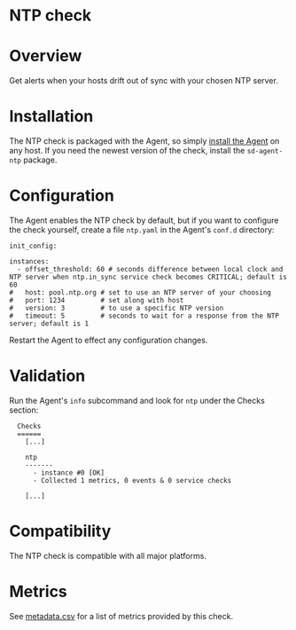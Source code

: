 # NTP check

# Overview

Get alerts when your hosts drift out of sync with your chosen NTP server.

# Installation

The NTP check is packaged with the Agent, so simply [install the Agent](https://support.serverdensity.com/hc/en-us/search?query=install) on any host. If you need the newest version of the check, install the `sd-agent-ntp` package.

# Configuration

The Agent enables the NTP check by default, but if you want to configure the check yourself, create a file `ntp.yaml` in the Agent's `conf.d` directory:

```
init_config:

instances:
  - offset_threshold: 60 # seconds difference between local clock and NTP server when ntp.in_sync service check becomes CRITICAL; default is 60
#   host: pool.ntp.org # set to use an NTP server of your choosing
#   port: 1234         # set along with host
#   version: 3         # to use a specific NTP version
#   timeout: 5         # seconds to wait for a response from the NTP server; default is 1
```

Restart the Agent to effect any configuration changes.

# Validation

Run the Agent's `info` subcommand and look for `ntp` under the Checks section:

```
  Checks
  ======
    [...]

    ntp
    -------
      - instance #0 [OK]
      - Collected 1 metrics, 0 events & 0 service checks

    [...]
```

# Compatibility

The NTP check is compatible with all major platforms.

# Metrics

See [metadata.csv](metadata.csv) for a list of metrics provided by this check.

